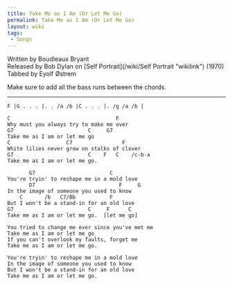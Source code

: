 ```yaml
---
title: Take Me as I Am (Or Let Me Go)
permalink: Take Me as I Am (Or Let Me Go)
layout: wiki
tags:
 - Songs
---
```


Written by Boudleaux Bryant  
Released by Bob Dylan on [Self Portrait](/wiki/Self Portrait "wikilink")
(1970)  
Tabbed by Eyolf Østrem

Make sure to add all the bass runs between the chords.

* * * * *

    F |G . . . |. . /a /b |C . . . |. /g /a /b |

    C                                  F
    Why must you always try to make me over
    G7                        C     G7
    Take me as I am or let me go
    C                  C7                F
    White lilies never grow on stalks of clover
    G7                        C    F   C    /c-b-a
    Take me as I am or let me go.

           G7                        C
    You're tryin' to reshape me in a mold love
           D7                           F     G
    In the image of someone you used to know
        C       /b   C7/Bb           F
    But I won't be a stand-in for an old love
    G7                        C     F      C
    Take me as I am or let me go.  [let me go]

    You tried to change me ever since you've met me
    Take me as I am or let me go
    If you can't overlook my faults, forget me
    Take me as I am or let me go.

    You're tryin' to reshape me in a mold love
    In the image of someone you used to know
    But I won't be a stand-in for an old love
    Take me as I am or let me go.

